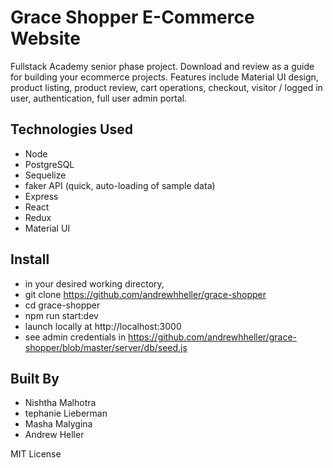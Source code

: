 # Grace Shopper E-Commerce Website

Fullstack Academy senior phase project.  Download and review as a guide for building your ecommerce projects.  Features include Material UI design, product listing, product review, cart operations, checkout, visitor / logged in user, authentication, full user admin portal.

## Technologies Used
* Node
* PostgreSQL
* Sequelize
* faker API (quick, auto-loading of sample data)
* Express
* React
* Redux
* Material UI

## Install
* in your desired working directory,
* git clone https://github.com/andrewhheller/grace-shopper
* cd grace-shopper
* npm run start:dev
* launch locally at http://localhost:3000
* see admin credentials in https://github.com/andrewhheller/grace-shopper/blob/master/server/db/seed.js

## Built By
* Nishtha Malhotra
* tephanie Lieberman
* Masha Malygina
* Andrew Heller

MIT License
